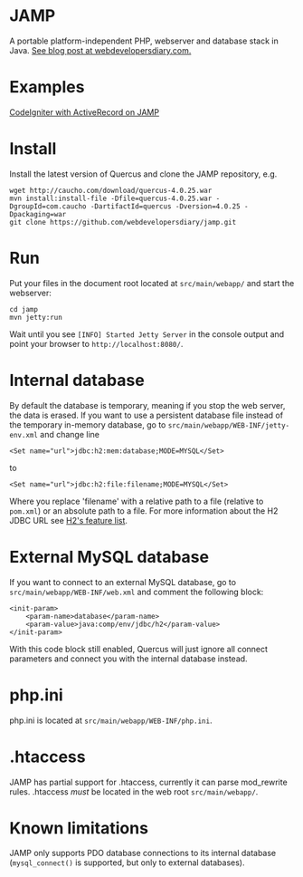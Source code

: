 JAMP
====
A portable platform-independent PHP, webserver and database stack in Java.
[See blog post at webdevelopersdiary.com.](http://www.webdevelopersdiary.com/1/post/2012/07/jamp-an-ultra-portable-php-web-server-and-database-stack-in-java.html)

Examples
========
[CodeIgniter with ActiveRecord on JAMP](http://www.webdevelopersdiary.com/1/post/2012/07/run-code-igniter-on-h2-database-engine-using-pdo-and-quercus.html)

Install
=======
Install the latest version of Quercus and clone the JAMP repository, e.g.

	wget http://caucho.com/download/quercus-4.0.25.war
	mvn install:install-file -Dfile=quercus-4.0.25.war -DgroupId=com.caucho -DartifactId=quercus -Dversion=4.0.25 -Dpackaging=war
	git clone https://github.com/webdevelopersdiary/jamp.git

Run
===
Put your files in the document root located at `src/main/webapp/` and start the webserver:

	cd jamp
	mvn jetty:run

Wait until you see `[INFO] Started Jetty Server` in the console output and point your browser to `http://localhost:8080/`.

Internal database
===================
By default the database is temporary, meaning if you stop the web server, the data is erased.
If you want to use a persistent database file instead of the temporary in-memory database,
go to `src/main/webapp/WEB-INF/jetty-env.xml` and change line

	<Set name="url">jdbc:h2:mem:database;MODE=MYSQL</Set>


to

	<Set name="url">jdbc:h2:file:filename;MODE=MYSQL</Set>

Where you replace 'filename' with a relative path to a file
(relative to `pom.xml`) or an absolute path to a file.
For more information about the H2 JDBC URL see
[H2's feature list](http://www.h2database.com/html/features.html#database_url).

External MySQL database
=======================
If you want to connect to an external MySQL database, go to `src/main/webapp/WEB-INF/web.xml`
and comment the following block:

	<init-param>
		<param-name>database</param-name>
		<param-value>java:comp/env/jdbc/h2</param-value>
	</init-param>

With this code block still enabled, Quercus will just ignore all connect parameters
and connect you with the internal database instead.

php.ini
=======
php.ini is located at `src/main/webapp/WEB-INF/php.ini`.

.htaccess
=========
JAMP has partial support for .htaccess, currently it can parse mod_rewrite rules.
.htaccess *must* be located in the web root `src/main/webapp/`.

Known limitations
=================
JAMP only supports PDO database connections to its internal database
(`mysql_connect()` is supported, but only to external databases).
